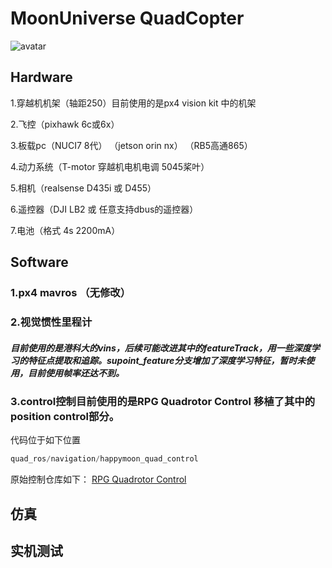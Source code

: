 # MoonUniverse  QuadCopter
![avatar](/quad_ros/doc/quad.png)
## Hardware
1.穿越机机架（轴距250）目前使用的是px4 vision kit 中的机架

2.飞控（pixhawk 6c或6x）

3.板载pc（NUCI7 8代）  （jetson orin nx）   （RB5高通865）

4.动力系统（T-motor 穿越机电机电调 5045桨叶）

5.相机（realsense D435i 或 D455）

6.遥控器（DJI LB2 或 任意支持dbus的遥控器）

7.电池（格式 4s 2200mA）

## Software

### 1.px4 mavros （无修改）

### 2.视觉惯性里程计
##### 目前使用的是港科大的vins，后续可能改进其中的featureTrack，用一些深度学习的特征点提取和追踪。supoint_feature分支增加了深度学习特征，暂时未使用，目前使用帧率还达不到。

### 3.control控制目前使用的是RPG Quadrotor Control 移植了其中的position control部分。
代码位于如下位置
```C++
quad_ros/navigation/happymoon_quad_control
```
原始控制仓库如下：
[RPG Quadrotor Control](https://github.com/uzh-rpg/rpg_quadrotor_control)


## 仿真


## 实机测试